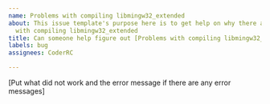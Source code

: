 ```yaml
---
name: Problems with compiling libmingw32_extended
about: This issue template's purpose here is to get help on why there are problems
  with compiling libmingw32_extended
title: Can someone help figure out [Problems with compiling libmingw32_extended]
labels: bug
assignees: CoderRC

---
```


[Put what did not work and the error message if there are any error messages]
